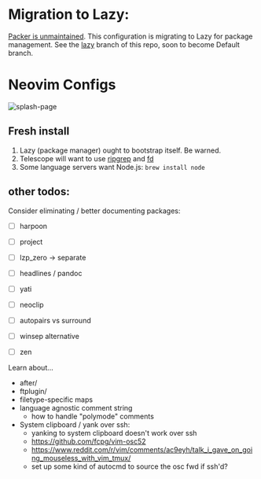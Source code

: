 # Migration to Lazy:

[Packer is unmaintained](https://github.com/wbthomason/packer.nvim).
This configuration is migrating to Lazy for package management.
See the [lazy](https://github.com/mikedecr/nvim/tree/lazy) branch of this repo, soon to become Default branch.


# Neovim Configs

![splash-page](https://pbs.twimg.com/media/FmuQu9PWIAEi4Iz?format=png&name=4096x4096)

## Fresh install

1. Lazy (package manager) ought to bootstrap itself. Be warned.
2. Telescope will want to use [ripgrep](https://github.com/BurntSushi/ripgrep#installation) and [fd](https://github.com/sharkdp/fd)
3. Some language servers want Node.js: `brew install node`


## other todos:

Consider eliminating / better documenting packages:

- [ ] harpoon
- [ ] project
- [ ] lzp_zero -> separate
- [ ] headlines / pandoc
- [ ] yati
- [ ] neoclip
- [ ] autopairs vs surround
- [ ] winsep alternative
- [ ] zen


Learn about...

- after/
- ftplugin/
- filetype-specific maps
- language agnostic comment string
    - how to handle "polymode" comments
- System clipboard / yank over ssh:
    - yanking to system clipboard doesn't work over ssh
    - <https://github.com/fcpg/vim-osc52>
    - <https://www.reddit.com/r/vim/comments/ac9eyh/talk_i_gave_on_going_mouseless_with_vim_tmux/>
    - set up some kind of autocmd to source the osc fwd if ssh'd?

